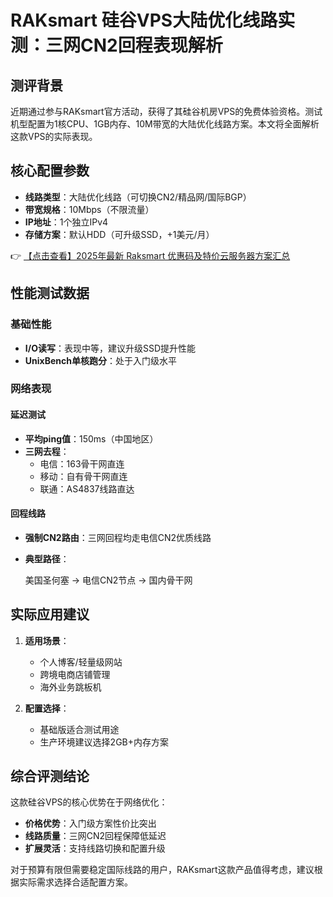 # RAKsmart 硅谷VPS大陆优化线路实测：三网CN2回程表现解析

## 测评背景
近期通过参与RAKsmart官方活动，获得了其硅谷机房VPS的免费体验资格。测试机型配置为1核CPU、1GB内存、10M带宽的大陆优化线路方案。本文将全面解析这款VPS的实际表现。

## 核心配置参数
- **线路类型**：大陆优化线路（可切换CN2/精品网/国际BGP）
- **带宽规格**：10Mbps（不限流量）
- **IP地址**：1个独立IPv4
- **存储方案**：默认HDD（可升级SSD，+1美元/月）

👉 [【点击查看】2025年最新 Raksmart 优惠码及特价云服务器方案汇总](https://bit.ly/raksmart)

## 性能测试数据
### 基础性能
- **I/O读写**：表现中等，建议升级SSD提升性能
- **UnixBench单核跑分**：处于入门级水平

### 网络表现
#### 延迟测试
- **平均ping值**：150ms（中国地区）
- **三网去程**：
  - 电信：163骨干网直连
  - 移动：自有骨干网直连
  - 联通：AS4837线路直达

#### 回程线路
- **强制CN2路由**：三网回程均走电信CN2优质线路
- **典型路径**：
  
  美国圣何塞 → 电信CN2节点 → 国内骨干网
  

## 实际应用建议
1. **适用场景**：
   - 个人博客/轻量级网站
   - 跨境电商店铺管理
   - 海外业务跳板机

2. **配置选择**：
   - 基础版适合测试用途
   - 生产环境建议选择2GB+内存方案

## 综合评测结论
这款硅谷VPS的核心优势在于网络优化：
- **价格优势**：入门级方案性价比突出
- **线路质量**：三网CN2回程保障低延迟
- **扩展灵活**：支持线路切换和配置升级

对于预算有限但需要稳定国际线路的用户，RAKsmart这款产品值得考虑，建议根据实际需求选择合适配置方案。